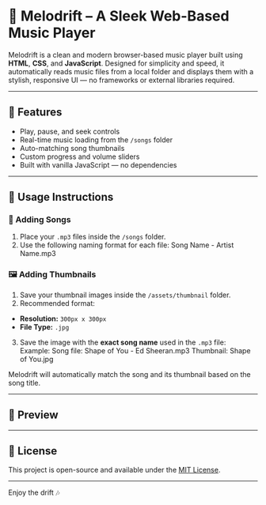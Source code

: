 # 🎵 Melodrift – A Sleek Web-Based Music Player

Melodrift is a clean and modern browser-based music player built using **HTML**, **CSS**, and **JavaScript**. Designed for simplicity and speed, it automatically reads music files from a local folder and displays them with a stylish, responsive UI — no frameworks or external libraries required.

---

## 🚀 Features

- Play, pause, and seek controls  
- Real-time music loading from the `/songs` folder  
- Auto-matching song thumbnails  
- Custom progress and volume sliders   
- Built with vanilla JavaScript — no dependencies

---

## 📂 Usage Instructions

### 🎵 Adding Songs

1. Place your `.mp3` files inside the `/songs` folder.
2. Use the following naming format for each file:  Song Name - Artist Name.mp3

### 🖼️ Adding Thumbnails

1. Save your thumbnail images inside the `/assets/thumbnail` folder.
2. Recommended format:
- **Resolution:** `300px x 300px`
- **File Type:** `.jpg`
3. Save the image with the **exact song name** used in the `.mp3` file:  
Example:
  Song file: Shape of You - Ed Sheeran.mp3
  Thumbnail: Shape of You.jpg


Melodrift will automatically match the song and its thumbnail based on the song title.

---

## 📸 Preview



---

## 📄 License

This project is open-source and available under the [MIT License](LICENSE).

---

Enjoy the drift 🎶

